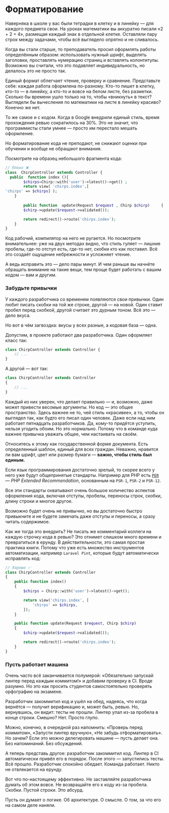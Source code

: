 # Форматирование

Наверняка в школе у вас были тетрадки в клетку и в линейку — для каждого предмета свои.
На уроках математики вы аккуратно писали «2 + 2 = 4», размещая каждый знак в отдельной клетке.
Оставляли пару строк между задачами, чтобы всё выглядело опрятно и не сливалось.

Когда вы стали старше, то преподаватель просил оформлять работы определённым образом:
использовать нужный шрифт, выделять заголовки, проставлять нумерацию страниц и вставлять колонтитулы.
Возможно вы считали, что это подавляет индивидуальность, но делалось это не просто так.

Единый формат облегчает чтение, проверку и сравнение.
Представьте себе: каждая работа оформлена по-разному. Кто-то пишет в клетку, кто-то — в линейку, а кто-то и вовсе на белом листе, без разметки.
Сколько бы времени ушло только на то, чтобы «вникнуть» в текст? Выглядели бы вычесления по математики на листе в линейку красиво? Конечно же нет.

То же самое и с кодом. Когда в Google внедрили единый стиль, время прохождения ревью сократилось на 30%.
Это не значит, что программисты стали умнее — просто им перестало мешать оформление.

Но форматирование кода не преподают, не снижают оценки при обучении и вообще не обращают внимания.

Посмотрите на образец небольшого фрагмента кода:

```php
// Плохо ❌
class  ChirpController extends Controller {
  public  function index (){
        $chirps=Chirp::with('user')->latest()->get() ;
        return view( 'chirps.index',[
'chirps' => $chirps] );
    }
    
        public function  update(Request $request , Chirp $chirp)     {
        $chirp->update($request->validated());

        return redirect()->route('chirps.index');
    }
}
```

Код рабочий, компилятор на него не ругается.
Но посмотрите внимательнее: уже на двух методах видно, что стиль гуляет — лишние пробелы, где-то отступ есть, где-то нет, скобки кто как поставил.
Всё это создаёт ощущение небрежности и усложняет чтение.

А ведь исправить это — дело пары минут. И чем раньше вы начнёте обращать внимание на такие вещи, тем проще будет работать с вашим кодом — вам и другим.

### Забудьте привычки

У каждого разработчика со временем появляются свои привычки.
Один любит писать скобки на той же строке, другой — на новой.
Один ставит пробел перед скобкой, другой считает это дурным тоном. Всё это — дело вкуса.

Но вот в чём загвоздка: вкусы у всех разные, а кодовая база — одна.

Допустим, в проекте работают два разработчика. Один оформляет класс так:

```php
class ChirpController extends Controller {
    // ...
}
```

А другой — вот так:

```php
class ChirpController extends Controller 
{
    // ...
}
```

Каждый из них уверен, что делает правильно — и, возможно, даже может привести весомые аргументы.
Но код — это общее пространство. Здесь важнее не то, чей стиль «красивее», а то, чтобы  он выглядел так, как будто его писал один человек.
Даже если над ним работает пятнадцать разработчиков.
Да, кому-то придётся уступить, нельзя угодить обоим. Но это нормально.
Потому что в команде куда важнее привычка уважать общее, чем настаивать на своём.

Относитесь к этому как государственной форме документа. Есть определенный шаблон, единый для всех граждан.
Неважно, нравится ли вам шрифт, цвет или размер бумаги — **важно, чтобы стиль был единым.**

Если язык программирования достаточно зрелый, то скорее всего у него уже будут общепринятые стандарты.
Например для PHP есть [`PER`](https://www.php-fig.org/per/coding-style/) — *PHP Extended Recommendation*,
основанным на `PSR-1`, `PSR-2` и `PSR-12`.

Все эти стандарты охватывают очень большое количество аспектов оформления кода, включая отступы, пробелы, переносы строк, скобки, длину строки и многое другое.

Возможно будет очень не привычно, но вы достаточно быстро привыкните и не будете замечать даже отступы и переносы, а сразу читать содержимое.

Как же тогда это внедрить? Не писать же комментарий коллеги на каждую строчку кода в ревью?
Это отнимет слишком много времени и превратиться в ерунду. В действительности, это самая простая практика книги. 
Потому что уже есть множество инструментов автоматизации, например `Laravel Pint`, которые будут автоматически исправлять код:

```php
// Хорошо ✅
class ChirpController extends Controller
{
    public function index()
    {
        $chirps = Chirp::with('user')->latest()->get();

        return view('chirps.index', [
            'chirps' => $chirps,
        ]);
    }

    public function update(Request $request, Chirp $chirp)
    {
        $chirp->update($request->validated());

        return redirect()->route('chirps.index');
    }
}
```


### Пусть работает машина

Очень часто всё заканчивается полумерой: «Обязательно запускай линтер перед каждым коммитом!» и добавим проверку в CI. Вроде разумно. Но это как просить студентов самостоятельно проверять орфографию на экзамене. 

Разработчик закоммитил код и ушёл на обед, надеясь, что когда вернётся — получит верификацию и, может быть, ревью. Но, вернувшись, он видит: тесты не прошли. Линтер упал из-за пробела в конце строки.
Смешно? Нет. Просто глупо.

Можно, конечно, в очередной раз напомнить: «Проверь перед коммитом», «Запусти линтер вручную», «Не забудь отформатировать». Но зачем? Если это можно делегировать машине — пусть делает она. Без напоминаний. Без обсуждений.

А теперь представь другое: разработчик закоммитил код. Линтер в CI автоматически привёл его в порядок.
После этого — запустились тесты. Всё прошло. Разработчик спокойно обедает. Команда работает.
Никто не отвлекается на ерунду.

Вот что по-настоящему эффективно.
Не заставляйте разработчика думать об этом вовсе.
Не возвращайте его к коду из-за пробела. Скобки. Пустой строки. Это абсурд.

Пусть он думает о логике. Об архитектуре. О смысле.
О том, за что его на самом деле наняли.
